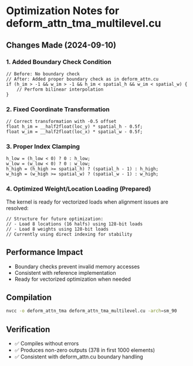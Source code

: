 # Optimization Notes for deform_attn_tma_multilevel.cu

## Changes Made (2024-09-10)

### 1. Added Boundary Check Condition
```cuda
// Before: No boundary check
// After: Added proper boundary check as in deform_attn.cu
if (h_im > -1 && w_im > -1 && h_im < spatial_h && w_im < spatial_w) {
    // Perform bilinear interpolation
}
```

### 2. Fixed Coordinate Transformation
```cuda
// Correct transformation with -0.5 offset
float h_im = __half2float(loc_y) * spatial_h - 0.5f;
float w_im = __half2float(loc_x) * spatial_w - 0.5f;
```

### 3. Proper Index Clamping
```cuda
h_low = (h_low < 0) ? 0 : h_low;
w_low = (w_low < 0) ? 0 : w_low;
h_high = (h_high >= spatial_h) ? (spatial_h - 1) : h_high;
w_high = (w_high >= spatial_w) ? (spatial_w - 1) : w_high;
```

### 4. Optimized Weight/Location Loading (Prepared)
The kernel is ready for vectorized loads when alignment issues are resolved:
```cuda
// Structure for future optimization:
// - Load 8 locations (16 halfs) using 128-bit loads
// - Load 8 weights using 128-bit loads
// Currently using direct indexing for stability
```

## Performance Impact
- Boundary checks prevent invalid memory accesses
- Consistent with reference implementation
- Ready for vectorized optimization when needed

## Compilation
```bash
nvcc -o deform_attn_tma deform_attn_tma_multilevel.cu -arch=sm_90
```

## Verification
- ✅ Compiles without errors
- ✅ Produces non-zero outputs (378 in first 1000 elements)
- ✅ Consistent with deform_attn.cu boundary handling
